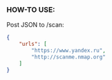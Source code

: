### HOW-TO USE:
Post JSON to /scan:
```json
{
	"urls": [
		"https://www.yandex.ru",
		"http://scanme.nmap.org"
	]
}
```

